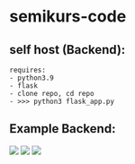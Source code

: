 # semikurs-code

## self host (Backend):
```
requires:
- python3.9
- flask
- clone repo, cd repo
- >>> python3 flask_app.py
```

## Example Backend:
<img src="https://cdn.discordapp.com/attachments/568847750226116609/742078507433328711/unknown.png">
<img src="https://cdn.discordapp.com/attachments/568847750226116609/742078883129589861/unknown.png">
<img src="https://cdn.discordapp.com/attachments/568847750226116609/742078969741836379/unknown.png">
